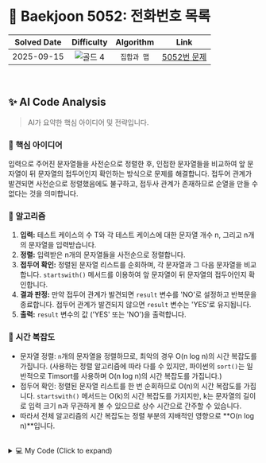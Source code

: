 # 📝 Baekjoon 5052: 전화번호 목록

| **Solved Date** | **Difficulty** | **Algorithm** | **Link** |
|:---:|:---:|:---:|:---:|
| 2025-09-15 | ![골드 4](https://img.shields.io/badge/Gold-4-E5A323?style=for-the-badge) | `집합과 맵` | [5052번 문제](https://www.acmicpc.net/problem/5052) |

<br/>

## ✨ AI Code Analysis

> AI가 요약한 핵심 아이디어 및 전략입니다.

### 🧠 **핵심 아이디어**

입력으로 주어진 문자열들을 사전순으로 정렬한 후, 인접한 문자열들을 비교하여 앞 문자열이 뒤 문자열의 접두어인지 확인하는 방식으로 문제를 해결합니다.  접두어 관계가 발견되면 사전순으로 정렬했음에도 불구하고, 접두사 관계가 존재하므로 순열을 만들 수 없다는 것을 의미합니다.


### 📝 **알고리즘**

1. **입력:** 테스트 케이스의 수 T와 각 테스트 케이스에 대한 문자열 개수 n, 그리고 n개의 문자열을 입력받습니다.
2. **정렬:** 입력받은 n개의 문자열들을 사전순으로 정렬합니다.
3. **접두어 확인:** 정렬된 문자열 리스트를 순회하며, 각 문자열과 그 다음 문자열을 비교합니다.  `startswith()` 메서드를 이용하여 앞 문자열이 뒤 문자열의 접두어인지 확인합니다.
4. **결과 판정:** 만약 접두어 관계가 발견되면 `result` 변수를 'NO'로 설정하고 반복문을 종료합니다. 접두어 관계가 발견되지 않으면 `result` 변수는 'YES'로 유지됩니다.
5. **출력:** `result` 변수의 값 ('YES' 또는 'NO')을 출력합니다.


### 🧐 **시간 복잡도**

- 문자열 정렬: `n`개의 문자열을 정렬하므로, 최악의 경우 O(n log n)의 시간 복잡도를 가집니다.  (사용하는 정렬 알고리즘에 따라 다를 수 있지만, 파이썬의 `sort()`는 일반적으로 Timsort를 사용하며 O(n log n)의 시간 복잡도를 가집니다.)
- 접두어 확인: 정렬된 문자열 리스트를 한 번 순회하므로 O(n)의 시간 복잡도를 가집니다.  `startswith()` 메서드는 O(k)의 시간 복잡도를 가지지만, k는 문자열의 길이로 입력 크기 n과 무관하게 볼 수 있으므로 상수 시간으로 간주할 수 있습니다.
- 따라서 전체 알고리즘의 시간 복잡도는 정렬 부분의 지배적인 영향으로 **O(n log n)**입니다.


<br/>

<details>
<summary>💻 My Code (Click to expand)</summary>

````py
# Baekjoon Problem 5052: 전화번호 목록
# https://www.acmicpc.net/problem/5052

T = int(input())
for _ in range(T):
    n = int(input())
    numbers = [input() for _ in range(n)]
    numbers.sort()
    
    result = 'YES'
    for i in range(n - 1):
        if numbers[i+1].startswith(numbers[i]):
            result = 'NO'
            break
            
    print(result)
</details>